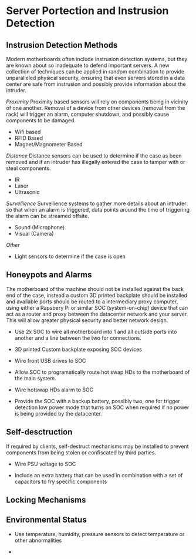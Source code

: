 # Server Portection and Instrusion Detection

## Instrusion Detection Methods
Modern motherboards often include instrusion detection systems, but they are known about so inadequate to defend important servers. A new collection of techniques can be applied in random combination to provide unparalleled physical security, ensuring that even servers stored in a data center are safe from instrusion and possibly provide information about the intruder.

*Proximity*
Proximity based sensors will rely on components being in vicinity of one another. Removal of a device from other devices (removal from the rack) will trigger an alarm, computer shutdown, and possibly cause components to be damaged.

* Wifi based
* RFID Based
* Magnet/Magnometer Based

*Distance*
Distance sensors can be used to determine if the case as been removed and if an intruder has illegally entered the case to tamper with or steal components.

* IR
* Laser
* Ultrasonic

*Survellience*
Survellience systems to gather more details about an intruder so that when an alarm is triggered, data points around the time of triggering the alarm can be streamed offsite.

* Sound (Microphone)
* Visual (Camera)

*Other*

* Light sensors to determine if the case is open

## Honeypots and Alarms
The motherboard of the machine should not be installed against the back end of the case, instead a custom 3D printed backplate should be installed and available ports should be routed to a intermediary proxy computer, using either a Rapsbery Pi or similar SOC (system-on-chip) device that can act as a router and proxy between the datacenter network and your server. This will allow greater physical security and better network design.

* Use 2x SOC to wire all motherboard into 1 and all outside ports into another and a line between the two for connections.

* 3D printed Custom backplate exposing SOC devices

* Wire front USB drives to SOC

* Allow SOC to programatically route hot swap HDs to the motherboard of the main system. 

* Wire hotswap HDs alarm to SOC

* Provide the SOC with a backup battery, possibly two, one for trigger detection low power mode that turns on SOC when required if no power is being provided by the datacenter.

## Self-desctruction
If required by clients, self-destruct mechanisms may be installed to prevent components from being stolen or confiscated by third parties. 

* Wire PSU voltage to SOC

* Include an extra battery that can be used in combination with a set of capacitors to fry specific components

## Locking Mechanisms

## Environmental Status

* Use temperature, humidity, pressure sensors to detect temperature or other abnormalities

* 

